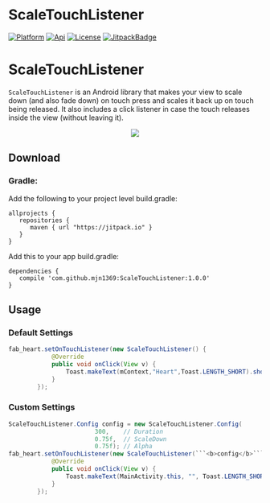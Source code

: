 [ProjectGithubUrl]:     https://github.com/mjn1369/ScaleTouchListener
[PlatformBadge]:  https://img.shields.io/badge/Platform-Android-blue.svg
[ApiBadge]:       https://img.shields.io/badge/API-11%2B-blue.svg
[ProjectLicenceUrl]:    http://www.apache.org/licenses/LICENSE-2.0
[LicenseBadge]:   https://img.shields.io/badge/License-Apache_v2.0-blue.svg
[JitpackBadge]:   https://jitpack.io/v/mjn1369/ScaleTouchListener.svg
[JitpackUrl]:    https://jitpack.io/#mjn1369/ScaleTouchListener
# ScaleTouchListener
[![Platform][PlatformBadge]][ProjectGithubUrl]
[![Api][ApiBadge]][ProjectGithubUrl]
[![License][LicenseBadge]][ProjectLicenceUrl]
[![JitpackBadge]][JitpackUrl]

# ScaleTouchListener
```ScaleTouchListener``` is an Android library that makes your view to scale down (and also fade down) on touch press and scales it back up on touch being released. It also includes a click listener in case the touch releases inside the view (without leaving it).

<div align="center">
<img src="https://raw.githubusercontent.com/mjn1369/ScaleTouchListener/master/Screenshot/screenshot.gif"/>
</div>

## Download
### Gradle:
Add the following to your project level build.gradle:

```
allprojects {
   repositories {
      maven { url "https://jitpack.io" }
   }
}
```

Add this to your app build.gradle:

```
dependencies {
   compile 'com.github.mjn1369:ScaleTouchListener:1.0.0'
}
```

## Usage
### Default Settings
```java
fab_heart.setOnTouchListener(new ScaleTouchListener() {
            @Override
            public void onClick(View v) {
                Toast.makeText(mContext,"Heart",Toast.LENGTH_SHORT).show();
            }
        });
```
### Custom Settings
```java
ScaleTouchListener.Config config = new ScaleTouchListener.Config(
                        300,    // Duration
                        0.75f,  // ScaleDown
                        0.75f); // Alpha
fab_heart.setOnTouchListener(new ScaleTouchListener(```<b>config</b>```java) {
            @Override
            public void onClick(View v) {
                Toast.makeText(MainActivity.this, "", Toast.LENGTH_SHORT).show();
            }
        });
```
